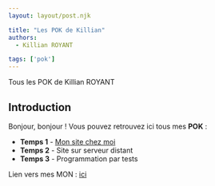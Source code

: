 ```yaml
---
layout: layout/post.njk

title: "Les POK de Killian"
authors:
  - Killian ROYANT

tags: ['pok']
---
```


<!-- début résumé -->

Tous les POK de Killian ROYANT
<!-- fin résumé -->

## Introduction

Bonjour, bonjour ! Vous pouvez retrouvez ici tous mes **POK** :

- **Temps 1** - [Mon site chez moi](site_chez_moi)
- **Temps 2** - Site sur serveur distant
- **Temps 3** - Programmation par tests

Lien vers mes MON : [ici](../../mon/royantk)
